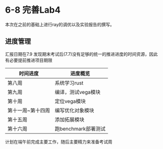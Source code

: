 # 6-8 完善Lab4

本次在之前的基础上进行ray的调优以及实验报告的撰写。

## 进度管理
汇报日期在7.9
发现期末考试后(7.7)没有足够的统一的推进进度的时间资源，因此有必要提前推进项目期限

| 时间进度          | 进度概览            |
| ----------------- | ------------------- |
| 第八周            | 系统学习rust        |
| 第九周            | 编译，测试vega模块  |
| 第十周            | 定位vega模块        |
| 第十一周~第十四周 | 编写优化对象模块    |
| 第十五周          | 添加拓展模块        |
| 第十六周          | 跑benchmark部署测试 |

计划在端午前完成主要工作，随后主要精力来准备考试周